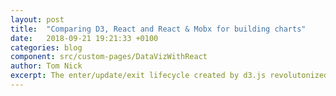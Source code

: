 ```yaml
---
layout: post
title:  "Comparing D3, React and React & Mobx for building charts"
date:   2018-09-21 19:21:33 +0100
categories: blog
component: src/custom-pages/DataVizWithReact
author: Tom Nick
excerpt: The enter/update/exit lifecycle created by d3.js revolutonized interactive visualisations on the web, but now we almost want to exclusively use React for building frontends. Reacts lifetime cycles are not suited for creating interactive visualisations that are animation heavy. By using React and mobx we build a custom and super fast lifetime mechanism that directly solves this problem.
---
```


